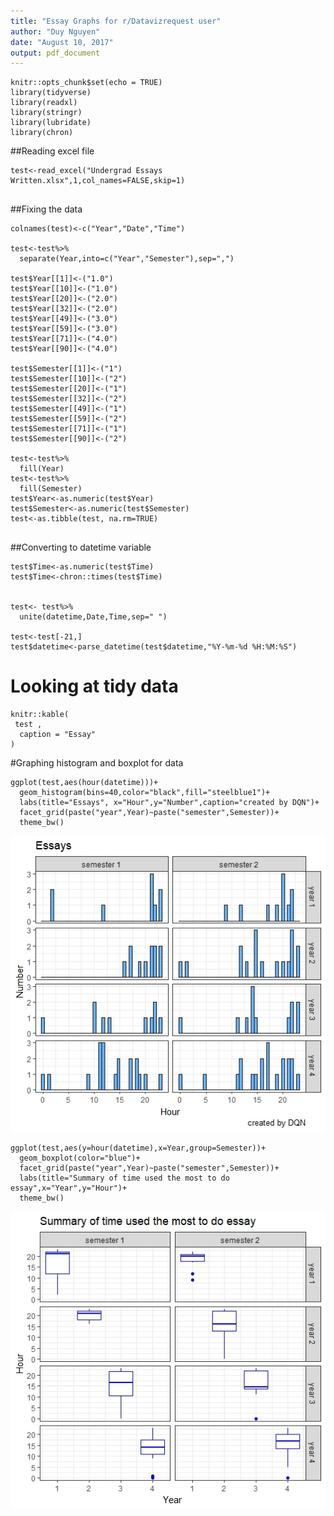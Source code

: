 ```yaml
---
title: "Essay Graphs for r/Datavizrequest user"
author: "Duy Nguyen"
date: "August 10, 2017"
output: pdf_document
---
```


```{r setup, include=FALSE}
knitr::opts_chunk$set(echo = TRUE)
library(tidyverse)
library(readxl)
library(stringr)
library(lubridate)
library(chron)
```

##Reading excel file
```{r import,cache=TRUE}
test<-read_excel("Undergrad Essays Written.xlsx",1,col_names=FALSE,skip=1)


```

##Fixing the data
```{r fix,results = "hide", cache=TRUE}
colnames(test)<-c("Year","Date","Time")

test<-test%>%
  separate(Year,into=c("Year","Semester"),sep=",")

test$Year[[1]]<-("1.0")
test$Year[[10]]<-("1.0")
test$Year[[20]]<-("2.0")
test$Year[[32]]<-("2.0")
test$Year[[49]]<-("3.0")
test$Year[[59]]<-("3.0")
test$Year[[71]]<-("4.0")
test$Year[[90]]<-("4.0")

test$Semester[[1]]<-("1")
test$Semester[[10]]<-("2")
test$Semester[[20]]<-("1")
test$Semester[[32]]<-("2")
test$Semester[[49]]<-("1")
test$Semester[[59]]<-("2")
test$Semester[[71]]<-("1")
test$Semester[[90]]<-("2")

test<-test%>%
  fill(Year)
test<-test%>%
  fill(Semester)
test$Year<-as.numeric(test$Year)
test$Semester<-as.numeric(test$Semester)
test<-as.tibble(test, na.rm=TRUE)


```


##Converting to datetime variable
```{r time}
test$Time<-as.numeric(test$Time)
test$Time<-chron::times(test$Time)


test<- test%>% 
  unite(datetime,Date,Time,sep=" ")

test<-test[-21,]
test$datetime<-parse_datetime(test$datetime,"%Y-%m-%d %H:%M:%S")
```

# Looking at tidy data
```{r data2}
knitr::kable(
 test , 
  caption = "Essay"
)
```


#Graphing histogram and boxplot for data

```{r graphing}
ggplot(test,aes(hour(datetime)))+
  geom_histogram(bins=40,color="black",fill="steelblue1")+
  labs(title="Essays", x="Hour",y="Number",caption="created by DQN")+
  facet_grid(paste("year",Year)~paste("semester",Semester))+
  theme_bw()
```
![alt text](https://github.com/vietmazze/r-DataVizRequests/blob/master/graph1%20essay%20project.jpeg "Histogram")

```{r graphing1}
ggplot(test,aes(y=hour(datetime),x=Year,group=Semester))+
  geom_boxplot(color="blue")+
  facet_grid(paste("year",Year)~paste("semester",Semester))+
  labs(title="Summary of time used the most to do essay",x="Year",y="Hour")+
  theme_bw()
```
![alt text](https://github.com/vietmazze/r-DataVizRequests/blob/master/boxplot%20for%20essay%20project.jpeg "Boxplot")

